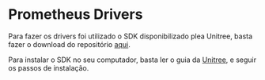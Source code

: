 # Prometheus Drivers
Para fazer os drivers foi utilizado o SDK disponibilizado plea Unitree, basta fazer o download do repositório [aqui](https://github.com/unitreerobotics/unitree_sdk2).

Para instalar o SDK no seu computador, basta ler o guia da [Unitree](https://github.com/unitreerobotics/unitree_sdk2/blob/main/README.md), e seguir os passos de instalação.